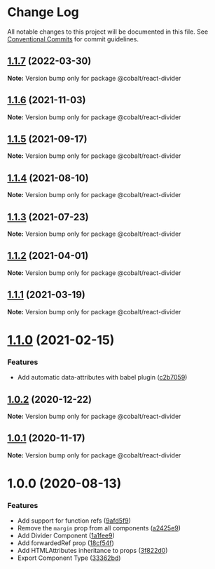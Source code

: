 # Change Log

All notable changes to this project will be documented in this file.
See [Conventional Commits](https://conventionalcommits.org) for commit guidelines.

## [1.1.7](https://github.com/Talkdesk/cobalt/compare/@cobalt/react-divider@1.1.6...@cobalt/react-divider@1.1.7) (2022-03-30)

**Note:** Version bump only for package @cobalt/react-divider





## [1.1.6](https://github.com/Talkdesk/cobalt/compare/@cobalt/react-divider@1.1.5...@cobalt/react-divider@1.1.6) (2021-11-03)

**Note:** Version bump only for package @cobalt/react-divider





## [1.1.5](https://github.com/Talkdesk/cobalt/compare/@cobalt/react-divider@1.1.4...@cobalt/react-divider@1.1.5) (2021-09-17)

**Note:** Version bump only for package @cobalt/react-divider





## [1.1.4](https://github.com/Talkdesk/cobalt/compare/@cobalt/react-divider@1.1.3...@cobalt/react-divider@1.1.4) (2021-08-10)

**Note:** Version bump only for package @cobalt/react-divider





## [1.1.3](https://github.com/Talkdesk/cobalt/compare/@cobalt/react-divider@1.1.2...@cobalt/react-divider@1.1.3) (2021-07-23)

**Note:** Version bump only for package @cobalt/react-divider





## [1.1.2](https://github.com/Talkdesk/cobalt/compare/@cobalt/react-divider@1.1.1...@cobalt/react-divider@1.1.2) (2021-04-01)

**Note:** Version bump only for package @cobalt/react-divider





## [1.1.1](https://github.com/Talkdesk/cobalt/compare/@cobalt/react-divider@1.1.0...@cobalt/react-divider@1.1.1) (2021-03-19)

**Note:** Version bump only for package @cobalt/react-divider





# [1.1.0](https://github.com/Talkdesk/cobalt/compare/@cobalt/react-divider@1.0.2...@cobalt/react-divider@1.1.0) (2021-02-15)


### Features

* Add automatic data-attributes with babel plugin ([c2b7059](https://github.com/Talkdesk/cobalt/commit/c2b7059bce5aa329b6154294793fa9b2c5f6cd82))





## [1.0.2](https://github.com/Talkdesk/cobalt/compare/@cobalt/react-divider@1.0.1...@cobalt/react-divider@1.0.2) (2020-12-22)

**Note:** Version bump only for package @cobalt/react-divider





## [1.0.1](https://github.com/Talkdesk/cobalt/compare/@cobalt/react-divider@1.0.0...@cobalt/react-divider@1.0.1) (2020-11-17)

**Note:** Version bump only for package @cobalt/react-divider





# 1.0.0 (2020-08-13)


### Features

* Add support for function refs ([9afd5f9](https://github.com/Talkdesk/cobalt/commit/9afd5f92ca0efdfa23219e210c3ed5937f0f35d7))
* Remove the `margin` prop from all components ([a2425e9](https://github.com/Talkdesk/cobalt/commit/a2425e9de8a871e6cc3e6969d6bf706eaffb19d8))
* Add Divider Component ([1a1fee9](https://github.com/Talkdesk/cobalt/commit/1a1fee939774da52da56100da2554af82411e54d))
* Add forwardedRef prop ([18cf54f](https://github.com/Talkdesk/cobalt/commit/18cf54f8d2322ea192298d86e00a621ae2b28c8d))
* Add HTMLAttributes inheritance to props ([3f822d0](https://github.com/Talkdesk/cobalt/commit/3f822d075b61ca19778a1ba9c167b9729f3321b7))
* Export Component Type ([33362bd](https://github.com/Talkdesk/cobalt/commit/33362bd5feb261d502619682508650c21d2d003b))
